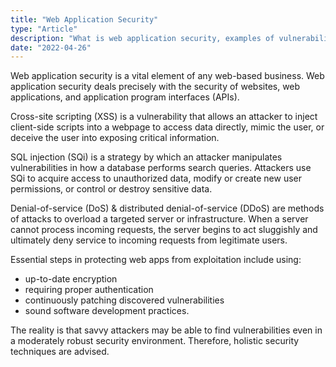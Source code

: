 ```yaml
---
title: "Web Application Security"
type: "Article"
description: "What is web application security, examples of vulnerabilities, and mitigation best practices."
date: "2022-04-26"
---
```


Web application security is a vital element of any web-based business. Web application security deals precisely with the security of websites, web applications, and application program interfaces (APIs).

Cross-site scripting (XSS) is a vulnerability that allows an attacker to inject client-side scripts into a webpage to access data directly, mimic the user, or deceive the user into exposing critical information.

SQL injection (SQi) is a strategy by which an attacker manipulates vulnerabilities in how a database performs search queries. Attackers use SQi to acquire access to unauthorized data, modify or create new user permissions, or control or destroy sensitive data.

Denial-of-service (DoS) & distributed denial-of-service (DDoS) are methods of attacks to overload a targeted server or infrastructure. When a server cannot process incoming requests, the server begins to act sluggishly and ultimately deny service to incoming requests from legitimate users.

Essential steps in protecting web apps from exploitation include using:

-   up-to-date encryption
-   requiring proper authentication
-   continuously patching discovered vulnerabilities
-   sound software development practices.

The reality is that savvy attackers may be able to find vulnerabilities even in a moderately robust security environment. Therefore, holistic security techniques are advised.
